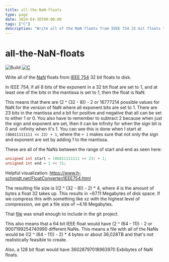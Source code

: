 ```yaml
---
title: all-the-NaN-floats
type: page
date: 2024-04-30T00:00:00
tags: ["C"]
description: "Write all of the NaN floats from IEEE 754 32 bit floats to disk."
---
```


# all-the-NaN-floats

![Build](https://img.shields.io/github/actions/workflow/status/jakeroggenbuck/all-the-NaN-floats/c-cpp.yml?branch=main&style=for-the-badge)
[![C](https://img.shields.io/badge/C-00599C?style=for-the-badge&logo=c&logoColor=white)](https://github.com/JakeRoggenbuck?tab=repositories&q=&type=&language=c&sort=stargazers)

Write all of the [NaN](https://en.wikipedia.org/wiki/NaN) floats from [IEEE 754](https://en.wikipedia.org/wiki/IEEE_754) 32 bit floats to disk.

In IEEE 754, if all 8 bits of the exponent in a 32 bit float are set to 1, and at least one of the bits in the mantissa is set to 1, then the float is NaN.

This means that there are (2 ^ (32 - 8)) - 2 or 16777214 possible values for NaN for the version of NaN where all exponent bits are set to 1. There are 23 bits in the mantissa and a bit for positive and negative that all can be set to either 1 or 0. You also have to remember to subtract 2 because when just the sign and exponent are set, then it can be infinity for when the sign bit is 0 and -infinity when it's 1. You can see this is done when I start at `(0b011111111 << 23) + 1`, where the `+ 1` makes sure that not only the sign and exponent are set by adding 1 to the mantissa.

These are all of the NaNs between the range of start and end as seen here:

```c
unsigned int start = (0b011111111 << 23) + 1;
unsigned int end = 1 << 31;
```

Helpful visualization: https://www.h-schmidt.net/FloatConverter/IEEE754.html

The resulting file size is ((2 ^ (32 - 8)) - 2) \* 4, where 4 is the amount of bytes a float 32 takes up. This results in ~67.11 Megabytes of disk space. If we compress this with something like xz with the highest level of compression, we get a file size of ~4.16 Megabytes.

That [file](https://github.com/JakeRoggenbuck/all-the-NaN-floats/blob/main/all-the-nan-floats.xz) was small enough to include in the git project.

This also means that a 64 bit IEEE float would have (2 ^ (64 - 11)) - 2 or 9007199254740990 different NaNs. This means a file with all of the NaNs would be ((2 ^ (64 - 11)) - 2) \* 4 bytes or about 36,028TB and that's not realistically feasible to create.

Also, a 128 bit float would have 36028797018963970 Exbibytes of NaN floats.
